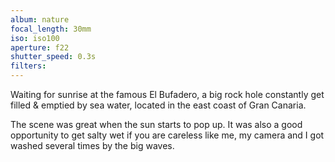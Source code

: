 ```yaml
---
album: nature
focal_length: 30mm
iso: iso100
aperture: f22
shutter_speed: 0.3s
filters:
---
```


Waiting for sunrise at the famous El Bufadero, a big rock hole constantly get filled & emptied by sea water, located in the east coast of Gran Canaria.

The scene was great when the sun starts to pop up. It was also a good opportunity to get salty wet if you are careless like me, my camera and I got washed several times by the big waves.
